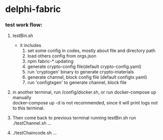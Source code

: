 # delphi-fabric

### test work flow:

1. testBin.sh
    - it includes
        1. set some config in codes, mostly about file and directory path
        2. load others config from orgs.json
        3. npm fabric-* updating
        4. generate crypto-config file(default crypto-config.yaml)
        5. run 'cryptogen' binary to generate crypto-materials
        6. generate channel, block config file (default configtx.yaml)
        7. run 'configtxgen' to generate channel, block file

2. in another terminal, run /config/docker.sh, or run docker-compose up manually     
 docker-compose up -d is not recommended, since it will print logs not to this terminal.
    
3. Then come back to previous terminal running testBin.sh run ./testChannel.sh
...
4. ./testChaincode.sh
...

